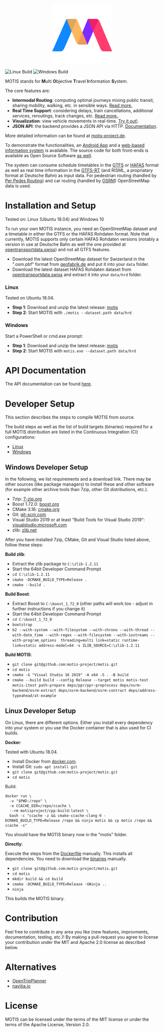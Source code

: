 <p align="center"><img src="logo.svg" width="196" height="196"></p>

![Linux Build](https://github.com/motis-project/motis/workflows/Linux%20Build/badge.svg)
![Windows Build](https://github.com/motis-project/motis/workflows/Windows%20Build/badge.svg)

MOTIS stands for **M**ulti **O**bjective **T**ravel **I**nformation **S**ystem.

The core features are:

  - **Intermodal Routing**: computing optimal journeys mixing public transit, sharing mobility, walking, etc. in sensible ways. [Read more.](https://motis-project.de/docs/features/routing.html)
  - **Real Time Support**: considering delays, train cancellations, additional services, reroutings, track changes, etc. [Read more.](https://motis-project.de/docs/features/realtime.html#real-time-support).
  - **Visualization**: view vehicle movements in real-time. [Try it out!](https://demo.motis-project.de/public/).
  - **JSON API**: the backend provides a JSON API via HTTP. [Documentation](https://motis-project.de/docs/api/).
  
More detailed information can be found at [motis-project.de](https://motis-project.de).

To demonstrate the functionalities, an [Android App](https://play.google.com/store/apps/details?id=de.motis_project.app2) and a [web-based information system](https://demo.motis-project.de/) is available. The source code for both front-ends is available as Open Source Software [as well](https://github.com/motis-project/motis/tree/master/scripts).

The system can consume schedule timetables in the [GTFS](https://developers.google.com/transit/gtfs/) or [HAFAS](https://www.fahrplanfelder.ch/fileadmin/fap_daten_test/hrdf.pdf) format as well as real time information in the [GTFS-RT](https://developers.google.com/transit/gtfs-realtime/reference) (and RISML, a propriatary format at Deutsche Bahn) as input data. For pedestrian routing (handled by [Per Pedes Routing](https://github.com/motis-project/ppr)) and car routing (handled by [OSRM](https://github.com/Project-OSRM/osrm-backend)) OpenStreetMap data is used.

# Installation and Setup

Tested on: Linux (Ubuntu 18.04) and Windows 10

To run your own MOTIS instance, you need an OpenStreetMap dataset and a timetable in either the GTFS or the HAFAS Rohdaten format. Note that currently, MOTIS supports only certain HAFAS Rohdaten versions (notably a version in use at Deutsche Bahn as well the one provided at [opentransportdata.swiss](https://opentransportdata.swiss)) and not all GTFS features.

  - Download the latest OpenStreetMap dataset for Swizerland in the ".osm.pbf" format from [geofabrik.de](https://download.geofabrik.de/europe/switzerland.html) and put it into your `data` folder.
  - Download the latest dataset HAFAS Rohdaten dataset from [opentransportdata.swiss](https://opentransportdata.swiss/en/dataset) and extract it into your `data/hrd` folder.

### Linux

Tested on Ubuntu 18.04.

  - **Step 1**: Download and unzip the latest release: [motis](https://github.com/motis-project/motis/releases/latest/download/motis-linux.zip)
  - **Step 2**: Start MOTIS with `./motis --dataset.path data/hrd`


### Windows

Start a PowerShell or cmd.exe prompt:

  - **Step 1**: Download and unzip the latest release: [motis](https://github.com/motis-project/motis/releases/latest/download/motis-windows.zip)
  - **Step 2**: Start MOTIS with `motis.exe --dataset.path data/hrd`


# API Documentation

The API documentation can be found [here](https://motis-project.de/api/).


# Developer Setup

This section describes the steps to compile MOTIS from source.

The build steps as well as the list of build targets (binaries) required for a full MOTIS distribution are listed in the Continuous Integration (CI) configurations:

  - [Linux](https://github.com/felixguendling/motis/blob/master/.github/workflows/linux.yml)
  - [Windows](https://github.com/felixguendling/motis/blob/master/.github/workflows/windows.yml)

## Windows Developer Setup

In the following, we list requirements and a download link. There may be other sources (like package managers) to install these and other software (for example other archive tools than 7zip, other Git distributions, etc.).

  - 7zip: [7-zip.org](https://www.7-zip.org/)
  - Boost 1.72.0: [boost.org](https://dl.bintray.com/boostorg/release/1.72.0/source/boost_1_72_0.7z)
  - CMake 3.16: [cmake.org](https://cmake.org/download/)
  - Git: [git-scm.com](https://git-scm.com/download/win)
  - Visual Studio 2019 or at least "Build Tools for Visual Studio 2019": [visualstudio.microsoft.com](https://visualstudio.microsoft.com/de/downloads/)
  - zlib: [zlib.net](https://www.zlib.net/)

After you have installed 7zip, CMake, Git and Visual Studio listed above, follow these steps:

**Build zlib**:

  - Extract the zlib package to `C:\zlib-1.2.11`
  - Start the 64bit Developer Command Prompt
  - `cd C:\zlib-1.2.11`
  - `cmake -DCMAKE_BUILD_TYPE=Release .`
  - `cmake --build .`

**Build Boost**:

  - Extract Boost to `C:\boost_1_72_0` (other paths will work too - adjust in further instructions if you change it)
  - Start the 64bit Developer Command Prompt
  - `cd C:\boost_1_72_0`
  - `bootstrap`
  - `b2 --with-system --with-filesystem --with-chrono --with-thread --with-date_time --with-regex --with-filesystem --with-iostreams --with-program_options  threading=multi link=static runtime-link=static address-model=64 -s ZLIB_SOURCE=C:\zlib-1.2.11`

**Build MOTIS**:

  - `git clone git@github.com:motis-project/motis.git`
  - `cd motis`
  - `cmake -G "Visual Studio 16 2019" -A x64 -S . -B build`
  - `cmake --build build --config Release --target motis motis-test motis-itest path-prepare deps/ppr/ppr-preprocess deps/osrm-backend/osrm-extract deps/osrm-backend/osrm-contract deps/address-typeahead/at-example`


## Linux Developer Setup

On Linux, there are different options. Either you install every dependency into your system or you use the Docker container that is also used for CI builds.

**Docker**:

Tested with Ubuntu 18.04.

  - Install Docker from [docker.com](https://docs.docker.com/engine/install/).
  - Install Git: `sudo apt install git`
  - `git clone git@github.com:motis-project/motis.git`
  - `cd motis`

Build:

    docker run \              
      -v "$PWD:/repo" \
      -e CCACHE_DIR=/repo/ccache \
      --rm motisproject/cpp-build:latest \
      bash -c "ccache -z && cmake-ccache-clang-9 -DCMAKE_BUILD_TYPE=Release /repo && ninja motis && cp motis /repo && ccache -s"

You should have the MOTIS binary now in the "motis" folder.


**Directly**:

Execute the steps from the [Dockerfile](https://github.com/motis-project/docker/blob/master/Dockerfile) manually. This installs all dependencies. You need to download the [binaries](https://github.com/motis-project/docker/tree/master/blob) manually.

  - `git clone git@github.com:motis-project/motis.git`
  - `cd motis`
  - `mkdir build && cd build`
  - `cmake -DCMAKE_BUILD_TYPE=Release -GNinja ..`
  - `ninja`

This builds the MOTIS binary.


# Contribution

Feel free to contribute in any area you like (new features, improvments, documentation, testing, etc.)!
By making a pull-request you agree to license your contribution under the MIT and Apache 2.0 license as described below.


# Alternatives

  - [OpenTripPlanner](https://www.opentripplanner.org/)
  - [navitia.io](https://github.com/CanalTP/navitia)


# License

MOTIS can be licensed under the terms of the MIT license or under the terms of the Apache License, Version 2.0.
